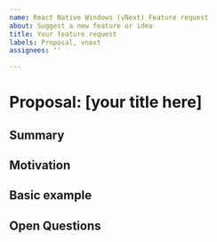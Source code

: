```yaml
---
name: React Native Windows (vNext) Feature request
about: Suggest a new feature or idea
title: Your feature request
labels: Proposal, vnext
assignees: ''

---
```


<!-- This is a template for new feature or API proposals for React Native Windows. Use this to submit new API/component requests or behavior updates that are specific to Windows-only. For feature requests to React Native, go [here](https://github.com/react-native-community/discussions-and-proposals) instead. 

It's fine if you don't have all the details for the template below: you can start with the Summary and Rationale. Read more about React Native for Windows proposal process [here](https://github.com/microsoft/react-native-windows/tree/master/vnext/proposals)
-->

# Proposal: [your title here] 
<!-- Add a title for your feature or API proposal. Please be short and descriptive -->

## Summary
<!-- Brief explanation of the new API or change. -->

## Motivation

<!-- Why are we doing this? What use cases does it support? What is the expected outcome? Why should this be done for Windows-only?

Please focus on explaining the motivation so that if this proposal is not accepted, the motivation could be used to develop alternative solutions. In other words, enumerate the constraints you are trying to solve without coupling them too closely to the solution you have in mind. -->

## Basic example

<!-- [Optional] If the proposal involves a new or changed API, include a basic code example. Omit this section if it's not applicable. -->

## Open Questions

<!-- Please list any open issues that you think still need to be addressed.
These could include areas you think would benefit from community or the react-native-windows team input -->
